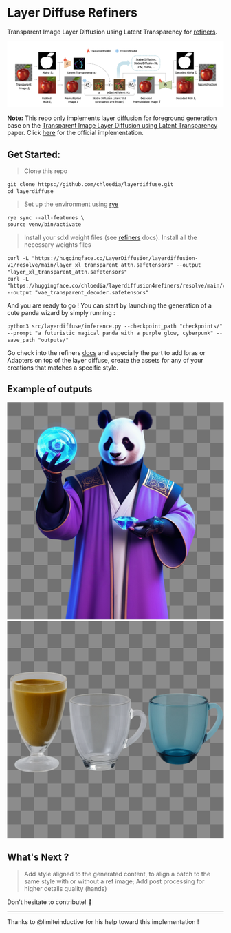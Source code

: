 # Layer Diffuse Refiners

Transparent Image Layer Diffusion using Latent Transparency for [refiners](https://github.com/finegrain-ai/refiners/tree/main).

![layerdiffuse archi](./assets/archi.png)

**Note:** This repo only implements layer diffusion for foreground generation base on the [Transparent Image Layer Diffusion using Latent Transparency](https://arxiv.org/abs/2402.17113v3) paper. Click [here](https://github.com/layerdiffusion/sd-forge-layerdiffuse) for the official implementation.

## Get Started:

> Clone this repo

```console
git clone https://github.com/chloedia/layerdiffuse.git
cd layerdiffuse
```

> Set up the environment using [rye](https://rye-up.com/)

```console
rye sync --all-features \
source venv/bin/activate
```

> Install your sdxl weight files (see [refiners](https://github.com/finegrain-ai/refiners/tree/main) docs).
> Install all the necessary weights files

```console
curl -L "https://huggingface.co/LayerDiffusion/layerdiffusion-v1/resolve/main/layer_xl_transparent_attn.safetensors" --output "layer_xl_transparent_attn.safetensors"
curl -L "https://huggingface.co/chloedia/layerdiffusion4refiners/resolve/main/vae_transparent_decoder.safetensors" --output "vae_transparent_decoder.safetensors"
```

And you are ready to go ! You can start by launching the generation of a cute panda wizard by simply running :

```console
python3 src/layerdiffuse/inference.py --checkpoint_path "checkpoints/" --prompt "a futuristic magical panda with a purple glow, cyberpunk" --save_path "outputs/"
```

Go check into the refiners [docs](https://refine.rs/guides/adapting_sdxl/#multiple-loras) and especially the part to add loras or Adapters on top of the layer diffuse, create the assets for any of your creations that matches a specific style.

## Example of outputs

![panda generation](./assets/panda.png)
![glass generation](./assets/glass.png)

## What's Next ?

> Add style aligned to the generated content, to align a batch to the same style with or without a ref image;
> Add post processing for higher details quality (hands)

Don't hesitate to contribute! 🔆

---

Thanks to @limiteinductive for his help toward this implementation !
